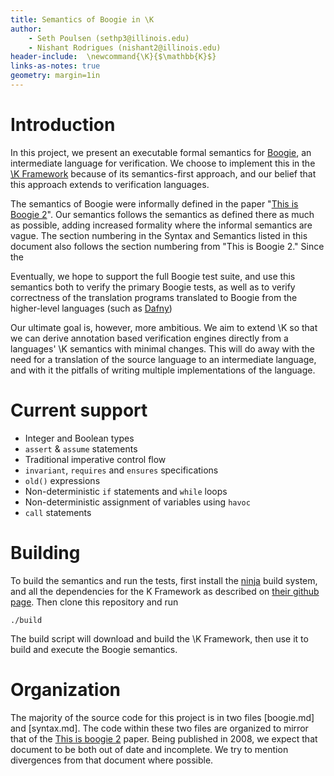 ```yaml
---
title: Semantics of Boogie in \K
author:
    - Seth Poulsen (sethp3@illinois.edu)
    - Nishant Rodrigues (nishant2@illinois.edu)
header-include:  \newcommand{\K}{$\mathbb{K}$}
links-as-notes: true
geometry: margin=1in
---
```


Introduction
============

In this project, we present an executable formal semantics for
[Boogie](https://github.com/boogie-org/boogie), an intermediate
language for verification. We choose to implement this in the [\K
Framework] because of its semantics-first approach, and our belief that
this approach extends to verification languages.

The semantics of Boogie were informally defined in the paper "[This is Boogie
2]". Our semantics follows the semantics as defined there as much as possible,
adding increased formality where the informal semantics are vague. The section
numbering in the Syntax and Semantics listed in this document also follows the
section numbering from "This is Boogie 2." Since the

Eventually, we hope to support the full Boogie test suite, and use this
semantics both to verify the primary Boogie tests, as well as to verify
correctness of the translation programs translated to Boogie from the
higher-level languages (such as [Dafny])

Our ultimate goal is, however, more ambitious. We aim to extend \K so
that we can derive annotation based verification engines directly from a
languages' \K semantics with minimal changes. This will do away with the
need for a translation of the source language to an intermediate language,
and with it the pitfalls of writing multiple implementations of the language.

[This is Boogie 2]: https://www.microsoft.com/en-us/research/publication/this-is-boogie-2-2/
[\K Framework]: http://www.kframework.org/index.php/Main_Page
[Dafny]: https://www.microsoft.com/en-us/research/project/dafny-a-language-and-program-verifier-for-functional-correctness/

Current support
===============

-   Integer and Boolean types
-   `assert` & `assume` statements
-   Traditional imperative control flow
-   `invariant`, `requires` and `ensures` specifications
-   `old()` expressions
-   Non-deterministic `if` statements and `while` loops
-   Non-deterministic assignment of variables using `havoc`
-   `call` statements

Building
========

To build the semantics and run the tests, first install the
[ninja](https://ninja-build.org/) build system, and all the dependencies for the
K Framework as described on [their github page][kframework-github]. Then clone this repository and run

``` {.sh}
./build
```

The build script will download and build the \K Framework, then use it to build
and execute the Boogie semantics.

[kframework-github]: https://github.com/kframework/k

Organization
============

The majority of the source code for this project is in two files \[boogie.md\]
and [syntax.md]. The code within these two files are organized to mirror that
of the [This is boogie 2] paper. Being published in 2008, we expect that
document to be both out of date and incomplete. We try to mention divergences
from that document where possible.

